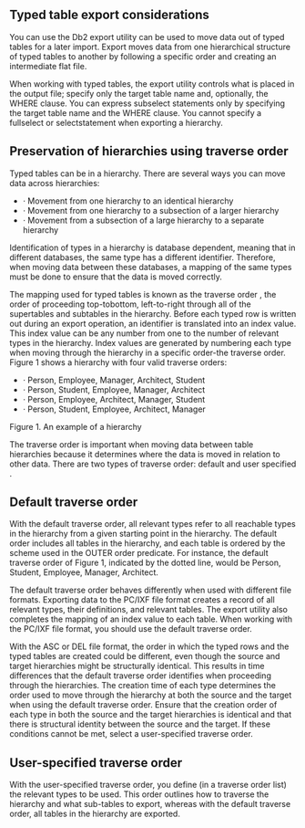 ## Typed table export considerations

You can use the Db2 export utility can be used to move data out of typed tables for a later import. Export moves data from one hierarchical structure of typed tables to another by following a specific order and creating an intermediate flat file.

When working with typed tables, the export utility controls what is placed in the output file; specify only the target table name and, optionally, the WHERE clause. You can express subselect statements only by specifying the target table name and the WHERE clause. You cannot specify a fullselect or selectstatement when exporting a hierarchy.

## Preservation of hierarchies using traverse order

Typed tables can be in a hierarchy. There are several ways you can move data across hierarchies:

- · Movement from one hierarchy to an identical hierarchy
- · Movement from one hierarchy to a subsection of a larger hierarchy
- · Movement from a subsection of a large hierarchy to a separate hierarchy

Identification of types in a hierarchy is database dependent, meaning that in different databases, the same type has a different identifier. Therefore, when moving data between these databases, a mapping of the same types must be done to ensure that the data is moved correctly.

The mapping used for typed tables is known as the traverse order , the order of proceeding top-tobottom, left-to-right through all of the supertables and subtables in the hierarchy. Before each typed row is written out during an export operation, an identifier is translated into an index value. This index value can be any number from one to the number of relevant types in the hierarchy. Index values are generated by numbering each type when moving through the hierarchy in a specific order-the traverse order. Figure 1 shows a hierarchy with four valid traverse orders:

- · Person, Employee, Manager, Architect, Student
- · Person, Student, Employee, Manager, Architect
- · Person, Employee, Architect, Manager, Student
- · Person, Student, Employee, Architect, Manager

Figure 1. An example of a hierarchy

<!-- image -->

The traverse order is important when moving data between table hierarchies because it determines where the data is moved in relation to other data. There are two types of traverse order: default and user specified .

## Default traverse order

With the default traverse order, all relevant types refer to all reachable types in the hierarchy from a given starting point in the hierarchy. The default order includes all tables in the hierarchy, and each table is ordered by the scheme used in the OUTER order predicate. For instance, the default traverse order of Figure 1, indicated by the dotted line, would be Person, Student, Employee, Manager, Architect.

The default traverse order behaves differently when used with different file formats. Exporting data to the PC/IXF file format creates a record of all relevant types, their definitions, and relevant tables. The export utility also completes the mapping of an index value to each table. When working with the PC/IXF file format, you should use the default traverse order.

With the ASC or DEL file format, the order in which the typed rows and the typed tables are created could be different, even though the source and target hierarchies might be structurally identical. This results in time differences that the default traverse order identifies when proceeding through the hierarchies. The creation time of each type determines the order used to move through the hierarchy at both the source and the target when using the default traverse order. Ensure that the creation order of each type in both the source and the target hierarchies is identical and that there is structural identity between the source and the target. If these conditions cannot be met, select a user-specified traverse order.

## User-specified traverse order

With the user-specified traverse order, you define (in a traverse order list) the relevant types to be used. This order outlines how to traverse the hierarchy and what sub-tables to export, whereas with the default traverse order, all tables in the hierarchy are exported.
